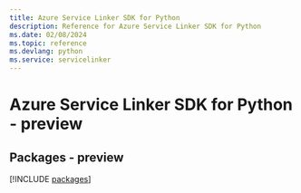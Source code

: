 ```yaml
---
title: Azure Service Linker SDK for Python
description: Reference for Azure Service Linker SDK for Python
ms.date: 02/08/2024
ms.topic: reference
ms.devlang: python
ms.service: servicelinker
---
```

# Azure Service Linker SDK for Python - preview
## Packages - preview
[!INCLUDE [packages](service-linker-index.md)]